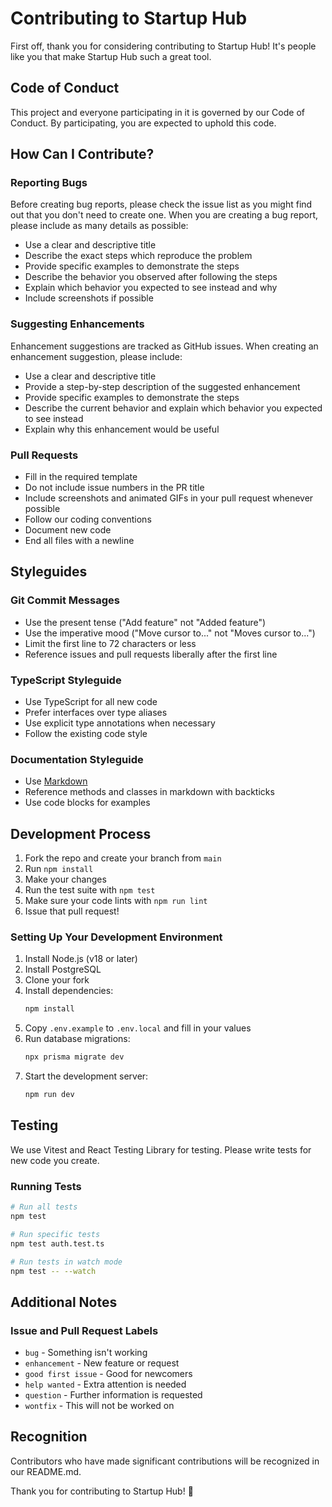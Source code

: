 # Contributing to Startup Hub

First off, thank you for considering contributing to Startup Hub! It's people like you that make Startup Hub such a great tool.

## Code of Conduct

This project and everyone participating in it is governed by our Code of Conduct. By participating, you are expected to uphold this code.

## How Can I Contribute?

### Reporting Bugs

Before creating bug reports, please check the issue list as you might find out that you don't need to create one. When you are creating a bug report, please include as many details as possible:

* Use a clear and descriptive title
* Describe the exact steps which reproduce the problem
* Provide specific examples to demonstrate the steps
* Describe the behavior you observed after following the steps
* Explain which behavior you expected to see instead and why
* Include screenshots if possible

### Suggesting Enhancements

Enhancement suggestions are tracked as GitHub issues. When creating an enhancement suggestion, please include:

* Use a clear and descriptive title
* Provide a step-by-step description of the suggested enhancement
* Provide specific examples to demonstrate the steps
* Describe the current behavior and explain which behavior you expected to see instead
* Explain why this enhancement would be useful

### Pull Requests

* Fill in the required template
* Do not include issue numbers in the PR title
* Include screenshots and animated GIFs in your pull request whenever possible
* Follow our coding conventions
* Document new code
* End all files with a newline

## Styleguides

### Git Commit Messages

* Use the present tense ("Add feature" not "Added feature")
* Use the imperative mood ("Move cursor to..." not "Moves cursor to...")
* Limit the first line to 72 characters or less
* Reference issues and pull requests liberally after the first line

### TypeScript Styleguide

* Use TypeScript for all new code
* Prefer interfaces over type aliases
* Use explicit type annotations when necessary
* Follow the existing code style

### Documentation Styleguide

* Use [Markdown](https://guides.github.com/features/mastering-markdown/)
* Reference methods and classes in markdown with backticks
* Use code blocks for examples

## Development Process

1. Fork the repo and create your branch from `main`
2. Run `npm install`
3. Make your changes
4. Run the test suite with `npm test`
5. Make sure your code lints with `npm run lint`
6. Issue that pull request!

### Setting Up Your Development Environment

1. Install Node.js (v18 or later)
2. Install PostgreSQL
3. Clone your fork
4. Install dependencies:
   ```bash
   npm install
   ```
5. Copy `.env.example` to `.env.local` and fill in your values
6. Run database migrations:
   ```bash
   npx prisma migrate dev
   ```
7. Start the development server:
   ```bash
   npm run dev
   ```

## Testing

We use Vitest and React Testing Library for testing. Please write tests for new code you create.

### Running Tests

```bash
# Run all tests
npm test

# Run specific tests
npm test auth.test.ts

# Run tests in watch mode
npm test -- --watch
```

## Additional Notes

### Issue and Pull Request Labels

* `bug` - Something isn't working
* `enhancement` - New feature or request
* `good first issue` - Good for newcomers
* `help wanted` - Extra attention is needed
* `question` - Further information is requested
* `wontfix` - This will not be worked on

## Recognition

Contributors who have made significant contributions will be recognized in our README.md.

Thank you for contributing to Startup Hub! 🚀
